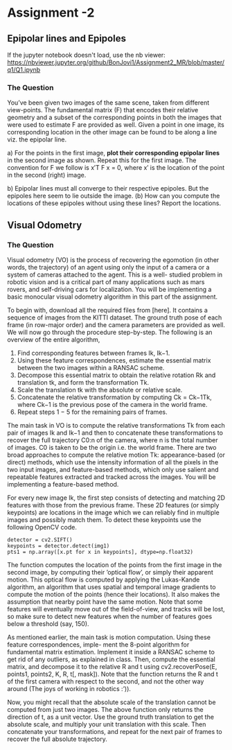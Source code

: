 # Assignment -2 

## Epipolar lines and Epipoles

If the jupyter notebook doesn't load, use the nb viewer: \
https://nbviewer.jupyter.org/github/BonJovi1/Assignment2_MR/blob/master/q1/Q1.ipynb

### The Question

You’ve been given two images of the same scene, taken from different view-points. The fundamental matrix (F) that encodes their relative geometry and a subset of the corresponding points in both the images that were used to estimate F are provided as well.
Given a point in one image, its corresponding location in the other image can be found to be along a line viz. the epipolar line. 

a) For the points in the first image, **plot their corresponding epipolar lines** in the second image as shown. Repeat this for the first image. The convention for F we follow is x′T F x = 0, where x′ is the location of the point in the second (right) image.

b) Epipolar lines must all converge to their respective epipoles. But the epipoles here seem to lie outside the image. (b) How can you compute the locations of these epipoles without using these lines? Report the locations.

## Visual Odometry 

### The Question

Visual odometry (VO) is the process of recovering the egomotion (in other words, the trajectory) of an agent using only the input of a camera or a system of cameras attached to the agent. This is a well- studied problem in robotic vision and is a critical part of many applications such as mars rovers, and self-driving cars for localization. You will be implementing a basic monocular visual odometry algorithm in this part of the assignment.

To begin with, download all the required files from [here]. It contains a sequence of images from the KITTI dataset. The ground truth pose of each frame (in row-major order) and the camera parameters are provided as well.
We will now go through the procedure step-by-step. The following is an overview of the entire algorithm,

1. Find corresponding features between frames Ik, Ik−1.
2. Using these feature correspondences, estimate the essential matrix between the two images within
a RANSAC scheme.
3. Decompose this essential matrix to obtain the relative rotation Rk and translation tk, and form
the transformation Tk.
4. Scale the translation tk with the absolute or relative scale.
5. Concatenate the relative transformation by computing Ck = Ck−1Tk, where Ck−1 is the previous pose of the camera in the world frame.
6. Repeat steps 1 − 5 for the remaining pairs of frames.

The main task in VO is to compute the relative transformations Tk from each pair of images Ik and Ik−1 and then to concatenate these transformations to recover the full trajectory C0:n of the camera, where n is the total number of images. C0 is taken to be the origin i.e. the world frame. There are two broad approaches to compute the relative motion Tk: appearance-based (or direct) methods, which use the intensity information of all the pixels in the two input images, and feature-based methods, which only use salient and repeatable features extracted and tracked across the images. You will be implementing a feature-based method.

For every new image Ik, the first step consists of detecting and matching 2D features with those from the previous frame. These 2D features (or simply keypoints) are locations in the image which we can reliably find in multiple images and possibly match them. To detect these keypoints use the following OpenCV code.

```
detector = cv2.SIFT()
keypoints = detector.detect(img1) 
pts1 = np.array([x.pt for x in keypoints], dtype=np.float32)
```

The function computes the location of the points from the first image in the second image, by computing their ’optical flow’, or simply their apparent motion. This optical flow is computed by applying the Lukas-Kande algorithm, an algorithm that uses spatial and temporal image gradients to compute the motion of the points (hence their locations). It also makes the assumption that nearby point have the same motion. Note that some features will eventually move out of the field-of-view, and tracks will be lost, so make sure to detect new features when the number of features goes below a threshold (say, 150).

As mentioned earlier, the main task is motion computation. Using these feature correspondences, imple- ment the 8-point algorithm for fundamental matrix estimation. Implement it inside a RANSAC scheme to get rid of any outliers, as explained in class. Then, compute the essential matrix, and decompose it to the relative R and t using cv2.recoverPose(E, points1, points2, K, R, t[, mask]). Note that the function returns the R and t of the first camera with respect to the second, and not the other way around (The joys of working in robotics :’)).

Now, you might recall that the absolute scale of the translation cannot be computed from just two images. The above function only returns the direction of t, as a unit vector. Use the ground truth translation to get the absolute scale, and multiply your unit translation with this scale. Then concatenate your transformations, and repeat for the next pair of frames to recover the full absolute trajectory.
